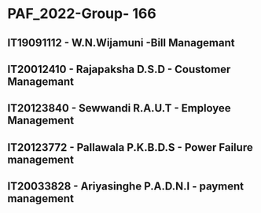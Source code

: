 # PAF_2022-Group- 166
## IT19091112 -  W.N.Wijamuni -Bill Managemant
## IT20012410 -  Rajapaksha D.S.D - Coustomer Managemant
## IT20123840 -  Sewwandi R.A.U.T - Employee Management
## IT20123772 -  Pallawala P.K.B.D.S - Power Failure management
## IT20033828 -  Ariyasinghe P.A.D.N.I - payment management
